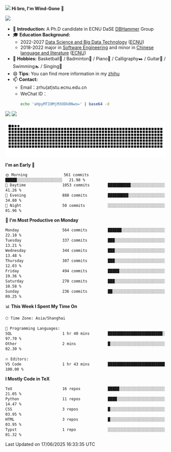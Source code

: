<img src="https://media.giphy.com/media/LnQjpWaON8nhr21vNW/giphy.gif" width="60">  **Hi bro, I'm Wind-Gone** 👋

![](https://komarev.com/ghpvc/?username=your-github-Wind-Gone&style=flat-square)

- 🌱 **Introduction:** A Ph.D candidate in ECNU DaSE [DBHammer](https://dbhammer.github.io/) Group
- 🎓 **Education Background:**
  - 2022-2027 [Data Science and Big Data Technology](http://dase.ecnu.edu.cn/) ([ECNU](https://www.ecnu.edu.cn/))
  - 2018-2022 major in [Software Engineering](http://www.sei.ecnu.edu.cn/) and minor in [Chinese language and literature](https://zhwx.ecnu.edu.cn/) ([ECNU](https://www.ecnu.edu.cn/))
- 🐣 **Hobbies:** Basketball🏀 / Badminton🏸 / Piano🎹 / Calligraphy✒️ / Guitar🎸 / Swimming🏊 / Singing🎤
- 😄 **Tips**: You can find more information in my [zhihu](https://www.zhihu.com/people/hhhuhuh)
- 📫 **Contact:**
  - Email：zrhu(at)stu.ecnu.edu.cn
  - WeChat ID：
    ```bash
    echo 'aHpyMTI0MjM3ODk0Nwo=' | base64 -d
    ```
<div>
  <img width="390px" src="https://github-readme-stats.vercel.app/api?username=Wind-Gone&show_icons=true&theme=vue">
  <img width="415px" src="http://github-readme-streak-stats.herokuapp.com/?user=Wind-Gone&theme=vue">
<!--   <img width="390px" src="https://github-readme-stats.anuraghazra1.vercel.app/api/top-langs/?username=Wind-Gone&layout=compact&theme=vue" /> -->
</div>

<!--[![Zirui Hu's github activity graph](https://github-readme-activity-graph.vercel.app/graph?username=Wind-Gone&theme=flat-square)](https://github.com/Wind-Gone/github-readme-activity-graph)-->
![Snake animation](https://raw.githubusercontent.com/Wind-Gone/Wind-Gone/output/github-contribution-grid-snake.svg)

<!--START_SECTION:waka-->
**I'm an Early 🐤** 

```text
🌞 Morning                561 commits         █████░░░░░░░░░░░░░░░░░░░░   21.98 % 
🌆 Daytime                1053 commits        ██████████░░░░░░░░░░░░░░░   41.26 % 
🌃 Evening                888 commits         █████████░░░░░░░░░░░░░░░░   34.80 % 
🌙 Night                  50 commits          ░░░░░░░░░░░░░░░░░░░░░░░░░   01.96 % 
```
📅 **I'm Most Productive on Monday** 

```text
Monday                   564 commits         ██████░░░░░░░░░░░░░░░░░░░   22.10 % 
Tuesday                  337 commits         ███░░░░░░░░░░░░░░░░░░░░░░   13.21 % 
Wednesday                344 commits         ███░░░░░░░░░░░░░░░░░░░░░░   13.48 % 
Thursday                 307 commits         ███░░░░░░░░░░░░░░░░░░░░░░   12.03 % 
Friday                   494 commits         █████░░░░░░░░░░░░░░░░░░░░   19.36 % 
Saturday                 270 commits         ███░░░░░░░░░░░░░░░░░░░░░░   10.58 % 
Sunday                   236 commits         ██░░░░░░░░░░░░░░░░░░░░░░░   09.25 % 
```


📊 **This Week I Spent My Time On** 

```text
🕑︎ Time Zone: Asia/Shanghai

💬 Programming Languages: 
SQL                      1 hr 40 mins        ████████████████████████░   97.70 % 
Other                    2 mins              █░░░░░░░░░░░░░░░░░░░░░░░░   02.30 % 

🔥 Editors: 
VS Code                  1 hr 43 mins        █████████████████████████   100.00 % 
```

**I Mostly Code in TeX** 

```text
TeX                      16 repos            █████░░░░░░░░░░░░░░░░░░░░   21.05 % 
Python                   11 repos            ████░░░░░░░░░░░░░░░░░░░░░   14.47 % 
CSS                      3 repos             █░░░░░░░░░░░░░░░░░░░░░░░░   03.95 % 
HTML                     3 repos             █░░░░░░░░░░░░░░░░░░░░░░░░   03.95 % 
Typst                    1 repo              ░░░░░░░░░░░░░░░░░░░░░░░░░   01.32 % 
```




 Last Updated on 17/06/2025 16:33:35 UTC
<!--END_SECTION:waka-->
